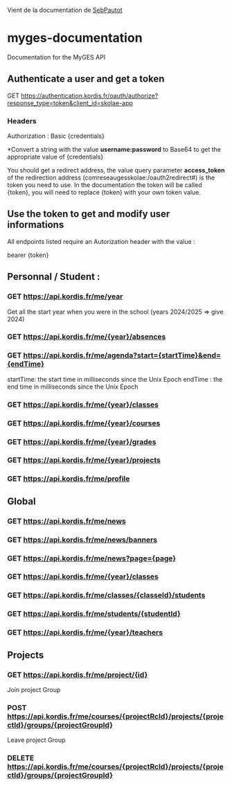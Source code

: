Vient de la documentation de [SebPautot](https://github.com/SebPautot)

# myges-documentation
Documentation for the MyGES API

## Authenticate a user and get a token
GET https://authentication.kordis.fr/oauth/authorize?response_type=token&client_id=skolae-app
### Headers
Authorization : Basic {credentials}

*Convert a string with the value <b>username:password</b> to Base64 to get the appropriate value of {credentials}

You should get a redirect address, the value query parameter <b>access_token</b> of the redirection address (comreseaugesskolae:/oauth2redirect#) is the token you need to use. In the documentation the token will be called {token}, you will need to replace {token} with your own token value.

## Use the token to get and modify user informations

All endpoints listed require an Autorization header with the value :

bearer {token}

## Personnal / Student :

### GET https://api.kordis.fr/me/year
Get all the start year when you were in the school (years 2024/2025 => give 2024)

### GET https://api.kordis.fr/me/{year}/absences

### GET https://api.kordis.fr/me/agenda?start={startTime}&end={endTime}
startTime: the start time in milliseconds since the Unix Epoch
endTime : the end time in milliseconds since the Unix Epoch

### GET https://api.kordis.fr/me/{year}/classes

### GET https://api.kordis.fr/me/{year}/courses

### GET https://api.kordis.fr/me/{year}/grades

### GET https://api.kordis.fr/me/{year}/projects

### GET https://api.kordis.fr/me/profile


## Global

### GET https://api.kordis.fr/me/news

### GET https://api.kordis.fr/me/news/banners

### GET https://api.kordis.fr/me/news?page={page}

### GET https://api.kordis.fr/me/{year}/classes

### GET https://api.kordis.fr/me/classes/{classeId}/students

### GET https://api.kordis.fr/me/students/{studentId}

### GET https://api.kordis.fr/me/{year}/teachers


## Projects

### GET https://api.kordis.fr/me/project/{id}

Join project Group
### POST https://api.kordis.fr/me/courses/{projectRcId}/projects/{projectId}/groups/{projectGroupId}

Leave project Group
### DELETE https://api.kordis.fr/me/courses/{projectRcId}/projects/{projectId}/groups/{projectGroupId}

